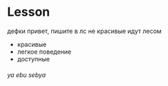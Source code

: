 # Lesson
дефки привет, пишите в лс
не красивые идут лесом
<ul>
  <li>красивые</li>
  <li>легкое поведение</li>
  <li>доступные</li>
</ul>

<h6> ya ebu sebya </h6>

